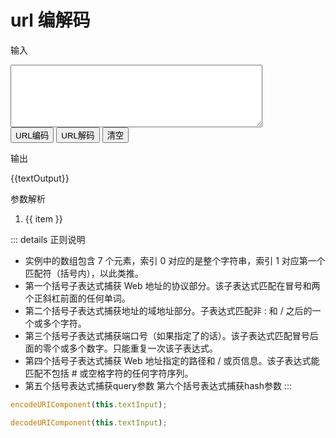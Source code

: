 # url 编解码

<div id="example">
  <p>输入 </p>
  <textarea v-model="textInput" style="width: 80%;height:100px"> </textarea>
  <br />
  <button @click="urlEncodeHandler">URL编码</button>
   <button @click="urlDecodeHandler">URL解码</button>
  <button @click="clean">清空</button>
  <br />
  <div>
      <p>输出</p>
      <p>{{textOutput}}</p>
  </div>
  <div>
      <p>参数解析</p>
      <ol>
          <li v-for="(item, index) in list" :key="index">{{ item }}</li>
      </ol>
  </div>
</div>

<script>
export default {
    el: "#example",
    data(){
        return  {
            textInput: "",
            textOutput: "",
            list: [],
        }    
    },
    methods: {
        urlEncodeHandler() {
            this.value = encodeURIComponent(this.textInput);
            this.list = [];
        },
        urlDecodeHandler() {
            this.textOutput = decodeURIComponent(this.textInput);
            this.list = this.textOutput.match(/(\w+):\/\/([^/:]+):(\d*)([^?]*)([^&].*)(#[^#]*)/);
        },
        clean() {
            this.textInput = this.textOutput = null;
        },
    },
};
</script>

::: details 正则说明
- 实例中的数组包含 7 个元素，索引 0 对应的是整个字符串，索引 1 对应第一个匹配符（括号内），以此类推。
- 第一个括号子表达式捕获 Web 地址的协议部分。该子表达式匹配在冒号和两个正斜杠前面的任何单词。
- 第二个括号子表达式捕获地址的域地址部分。子表达式匹配非 : 和 / 之后的一个或多个字符。
- 第三个括号子表达式捕获端口号（如果指定了的话）。该子表达式匹配冒号后面的零个或多个数字。只能重复一次该子表达式。
- 第四个括号子表达式捕获 Web 地址指定的路径和 / 或页信息。该子表达式能匹配不包括 # 或空格字符的任何字符序列。
- 第五个括号表达式捕获query参数
第六个括号表达式捕获hash参数
:::

```js
encodeURIComponent(this.textInput);

decodeURIComponent(this.textInput);
```